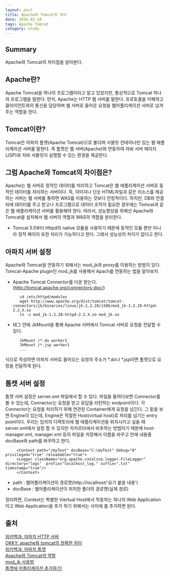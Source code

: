```yaml
---
layout: post
title: Apache와 Tomcat의 차이 
date: 2016-02-10
tags: Apache Tomcat
category: study
---
```


Summary
---
Apache와 Tomcat의 차이점을 알아본다.  

Apache란?
---
Apache Tomcat을 하나의 프로그램이라고 알고 있었지만, 
통상적으로 Tomcat 하나의 프로그램을 말한다. 
먼저, Apache는 HTTP 웹 서버를 말한다. 
프로토콜을 이해하고 클라이언트와의 통신을 담당하며 
웹 서버로 들어온 요청을 웹어플리케이션 서버로 넘겨주는 역할을 한다.

Tomcat이란?
---
Tomcat은 아파치 톰캣(Apache Tomcat)으로 불리며 
서블릿 컨테이너만 있는 웹 애플리케이션 서버를 말한다. 
즉 톰캣은 웹 서버(Apache)와 연동하여 자바 서버 페이지(JSP)와 
자바 서블릿이 실행할 수 있는 환경을 제공한다.

그럼 Apache와 Tomcat의 차이점은?
---
Apache는 웹 서버로 정적인 데이터를 처리하고
Tomcat은 웹 애플리케이션 서버로 동적인 데이터를 처리하는 서버이다.
즉, 이미지나 단순 HTML파일과 같은 리소스를 제공하는 서버는 웹 서버를 
통하면 WAS를 이용하는 것보다 안정적이다. 
하지만, DB와 연결되에 데이터를 주고 받고나 프로그램으로 데이터 조작이 필요한 경우에는
Tomcat과 같은 웹 애플리케이션 서버를 활용해야 한다. 
따라서, 성능향상을 위해선 Apache와 Tomcat을 설치해서 웹 서버의 역할과 WAS의 역할을
분리한다.
* Tomcat 5.5부터 Httpd의 native 모듈을 사용하기 때문에 동적인 모듈 뿐만 아니라
 정적 페이지 또한 처리가 가능하다고 한다. 그래서 성능상의 차이가 없다고 한다.
 
아파치 서버 설정
---
Apache와 Tomcat을 연동하기 위해서는 mod_jk와 proxy를 이용하는 방법이 있다.
Tomcat-Apache plugin인 mod_jk를 사용해서 Apach를 연동하는 법을 알아보자.


* Apache Tomcat Connector를 다운 받는다. (http://tomcat.apache.org/connectors-doc/)

         cd /etc/httpd/modules
         wget http://www.apache.org/dist/tomcat/tomcat-connectors/jk/binaries/linux/jk-1.2.28/i586/mod_jk-1.2.28-httpd-2.2.X.so
         ln -s mod_jk-1.2.28-httpd-2.2.X.so mod_jk.so

		
* <IfModule mod_jk.c> 태그 안에 JkMount을 통해 Apache 서버에서 Tomcat 서버로 요청을 전달할 수 있다.


         JkMount /*.do worker1
		 JkMount /*.jsp worker1
         ...
		 
		 
식으로 작성하면 아파치 서버로 들어오는 요청의 주소가 *.do나 *.jsp라면 톰캣으로 요청을 전달하게 된다.


톰캣 서버 설정
---
톰캣 서버 설정은 server.xml 파일에서 할 수 있다.
파일을 들여다보면 Connector를 볼 수 있는데, Connector는 요청을 받고 응답을 리턴하는 endpoint이다.
각 Connector는 요청을 처리하기 위해 연관된 Container에게 요청을 넘긴다.
그 밑을 보면 Engine이 있는데, Engine은 적절한 Host(virtual host)로 처리를 넘기는 entry point이다.
우리는 임의의 디렉토리에 웹 애플리케이션을 위치시키고 싶을 때  server.xml에서 설정 할 수 있지만 
자카르타에서 비추하는 방법이기 때문에 host-manager.xml, manager.xml 등의 파일을 저장해서 이름을 바꾸고
안에 내용중 docBase와 path를 바꾸하고 한다.


		 <Context path="/myTest" docBase="C:\myTest" debug="0" privileged="true" reloadable="true">
		 <Logger className="org.apache.catalina.logger.FileLogger" directory="logs"  prefix="localhost_log." suffix=".txt" timestamp="true"/>
		 </Context>
		 
		
- path : 웹어플리케이션의 경로명(http://localhost/'요기 붙을 내용')
- docBase : 웹어플리케이션이 위치한 폴더의 경로명(실제 경로)

정리하면, Context는 특별한 Viertual Host에서 작동하는 하나의 Web Application 이고
Web Application을 추가 하기 위해서는 <Host></Host> 사이에 <Context>를 추가하면 된다.
		

출처
---
[위키백과: 아파치 HTTP 서버](https://ko.wikipedia.org/wiki/%EC%95%84%ED%8C%8C%EC%B9%98_HTTP_%EC%84%9C%EB%B2%84)<br>
[OKKY: apache와 tomcat의 정확한 차이](http://okky.kr/article/196722)<br>
[위키백과: 아파치 톰캣](https://ko.wikipedia.org/wiki/%EC%95%84%ED%8C%8C%EC%B9%98_%ED%86%B0%EC%BA%A3)<br>
[Apache와 Tomcat의 역할](http://storyjava.tistory.com/96)<br>
[mod_jk 사용법](http://jkkang.net/java/mod_jk/mod_jk_install.html)<br>
[톰캣에 어플리케이션 추가하기!](http://blog.daum.net/_blog/BlogTypeView.do?blogid=090sk&vblogid=&beforePage=2&maxarticleno=5494233&minarticleno=5494233&maxregdt=20090101205621&minregdt=20090101205621&currentPage=1&listScale=20&viewKind=&dispkind=B2201&CATEGORYID=703968&categoryId=703968&articleno=&regdt=&date=&calv=&chgkey=FUOyxhxFyv5jAVvGlcs43Ji18l-4-pbKU2nYh4-pD950&totalcnt=5)<br>
